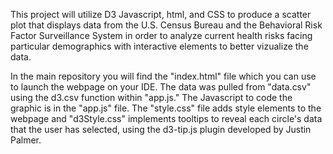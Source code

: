 This project will utilize D3 Javascript, html, and CSS to produce a scatter plot that displays data from the U.S. Census Bureau and the Behavioral Risk Factor Surveillance System in order to analyze current health risks facing particular demographics with interactive elements to better vizualize the data.

In the main repository you will find the "index.html" file which you can use to launch the webpage on your IDE. The data was pulled from "data.csv" using the d3.csv function within "app.js." The Javascript to code the graphic is in the "app.js" file. The "style.css" file adds style elements to the webpage and "d3Style.css" implements tooltips to reveal each circle's data that the user has selected, using the d3-tip.js plugin developed by Justin Palmer.